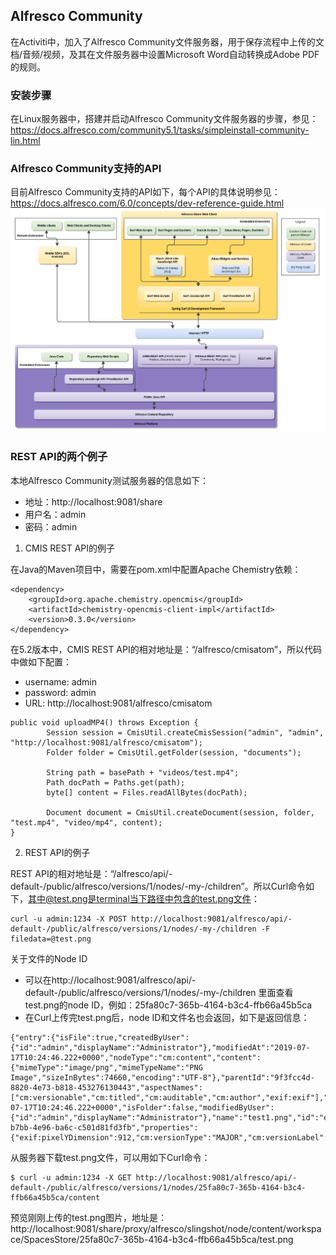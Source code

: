 ## Alfresco Community

在Activiti中，加入了Alfresco Community文件服务器，用于保存流程中上传的文档/音频/视频，及其在文件服务器中设置Microsoft Word自动转换成Adobe PDF的规则。


### 安装步骤

在Linux服务器中，搭建并启动Alfresco Community文件服务器的步骤，参见：https://docs.alfresco.com/community5.1/tasks/simpleinstall-community-lin.html

### Alfresco Community支持的API

目前Alfresco Community支持的API如下，每个API的具体说明参见：https://docs.alfresco.com/6.0/concepts/dev-reference-guide.html
![api_overview](./pix/api_overview.png)

### REST API的两个例子

本地Alfresco Community测试服务器的信息如下：
* 地址：http://localhost:9081/share
* 用户名：admin
* 密码：admin

1. CMIS REST API的例子

在Java的Maven项目中，需要在pom.xml中配置Apache Chemistry依赖：
```
<dependency>
    <groupId>org.apache.chemistry.opencmis</groupId>
    <artifactId>chemistry-opencmis-client-impl</artifactId>
    <version>0.3.0</version>
</dependency>
```

在5.2版本中，CMIS REST API的相对地址是：“/alfresco/cmisatom”，所以代码中做如下配置：
* username: admin
* password: admin
* URL: http://localhost:9081/alfresco/cmisatom
```
public void uploadMP4() throws Exception {
        Session session = CmisUtil.createCmisSession("admin", "admin", "http://localhost:9081/alfresco/cmisatom");
        Folder folder = CmisUtil.getFolder(session, "documents");

        String path = basePath + "videos/test.mp4";
        Path docPath = Paths.get(path);
        byte[] content = Files.readAllBytes(docPath);

        Document document = CmisUtil.createDocument(session, folder, "test.mp4", "video/mp4", content);
}
```

2. REST API的例子

REST API的相对地址是：“/alfresco/api/-default-/public/alfresco/versions/1/nodes/-my-/children”。所以Curl命令如下，其中@test.png是terminal当下路径中包含的test.png文件：
```
curl -u admin:1234 -X POST http://localhost:9081/alfresco/api/-default-/public/alfresco/versions/1/nodes/-my-/children -F filedata=@test.png

```

关于文件的Node ID
* 可以在http://localhost:9081/alfresco/api/-default-/public/alfresco/versions/1/nodes/-my-/children 里面查看test.png的node ID，例如：25fa80c7-365b-4164-b3c4-ffb66a45b5ca
* 在Curl上传完test.png后，node ID和文件名也会返回，如下是返回信息：
```
{"entry":{"isFile":true,"createdByUser":{"id":"admin","displayName":"Administrator"},"modifiedAt":"2019-07-17T10:24:46.222+0000","nodeType":"cm:content","content":{"mimeType":"image/png","mimeTypeName":"PNG Image","sizeInBytes":74660,"encoding":"UTF-8"},"parentId":"9f3fcc4d-8820-4e73-b818-453276130443","aspectNames":["cm:versionable","cm:titled","cm:auditable","cm:author","exif:exif"],"createdAt":"2019-07-17T10:24:46.222+0000","isFolder":false,"modifiedByUser":{"id":"admin","displayName":"Administrator"},"name":"test1.png","id":"e06b62eb-b7bb-4e96-ba6c-c501d81fd3fb","properties":{"exif:pixelYDimension":912,"cm:versionType":"MAJOR","cm:versionLabel":"1.0","exif:pixelXDimension":1802}}}
```

从服务器下载test.png文件，可以用如下Curl命令：
```
$ curl -u admin:1234 -X GET http://localhost:9081/alfresco/api/-default-/public/alfresco/versions/1/nodes/25fa80c7-365b-4164-b3c4-ffb66a45b5ca/content
```

预览刚刚上传的test.png图片，地址是：http://localhost:9081/share/proxy/alfresco/slingshot/node/content/workspace/SpacesStore/25fa80c7-365b-4164-b3c4-ffb66a45b5ca/test.png
